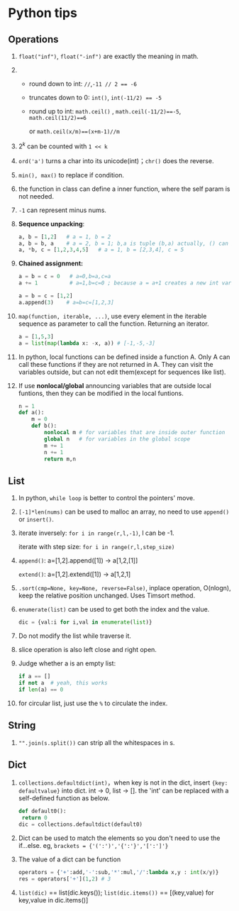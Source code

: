 # Python tips

## Operations

1. `float("inf")`, `float("-inf")` are exactly the meaning in math.

2. - round down to int: `//`,`-11 // 2 == -6`
   - truncates down to 0: `int()`, `int(-11/2) == -5`

   - round up to int: `math.ceil()` , `math.ceil(-11/2)==-5`, `math.ceil(11/2)==6`

     or `math.ceil(x/m)==(x+m-1)//m`

3. $2^k$ can be counted with `1 << k`

4. `ord('a')` turns a char into its unicode(int)；`chr()` does the reverse.

5. `min(), max()` to replace if condition.

6. the function in class can define a inner function, where the self param is not needed.

7. `-1` can represent minus nums.

8. **Sequence unpacking**:

   ```python
   a, b = [1,2]   # a = 1, b = 2
   a, b = b, a    # a = 2, b = 1; b,a is tuple (b,a) actually, () can be omitted
   a, *b, c = [1,2,3,4,5]   # a = 1, b = [2,3,4], c = 5
   ```

9. **Chained assignment:**

   ```python
   a = b = c = 0   # a=0,b=a,c=a
   a += 1          # a=1,b=c=0 ; because a = a+1 creates a new int variable a+1
   
   a = b = c = [1,2]
   a.append(3)    # a=b=c=[1,2,3]
   ```

10. `map(function, iterable, ...)`, use every element in the iterable sequence as parameter to call the function. Returning an iterator.

    ```python
    a = [1,5,3]
    a = list(map(lambda x: -x, a)) # [-1,-5,-3]
    ```

11. In python, local functions can be defined inside a function A. Only A can call these functions if they are not returned in A. They can visit the variables outside, but can not edit them(except for sequences like list).

12. If use **nonlocal/global** announcing variables that are outside local funtions, then they can be modified in the local funtions.

    ```python
    n = 1
    def a():
    	m = 0
    	def b():
    		nonlocal m # for variables that are inside outer function
    		global n   # for variables in the global scope
    		m += 1
            n += 1
    		return m,n
    ```

    

## List

1. In python, `while loop` is better to control the pointers' move. 

2. `[-1]*len(nums)` can be used to malloc an array, no need to use `append()` or `insert()`.

4. iterate inversely: `for i in range(r,l,-1)`, l can be -1.

   iterate with step size: `for i in range(r,l,step_size)`
   
4. `append()`: a=[1,2].append([1]) -> a[1,2,[1]]

   `extend()`: a=[1,2].extend([1]) -> a[1,2,1]

5. `.sort(cmp=None, key=None, reverse=False)`, inplace operation, O(nlogn), keep the relative position unchanged. Uses Timsort method.

6. `enumerate(list)` can be used to get both the index and the value.

   ```python
   dic = {val:i for i,val in enumerate(list)}
   ```

7. Do not modify the list while traverse it.

8. slice operation is also left close and right open.

9. Judge whether a is an empty list:

   ```python
   if a == []
   if not a  # yeah, this works
   if len(a) == 0
   ```

10. for circular list, just use the `%` to circulate the index.

## String

1. `"".join(s.split())` can strip all the whitespaces in s.

## Dict

1. `collections.defaultdict(int)`，when key is not in the dict, insert `{key: defaultvalue}` into dict. int -> 0, list -> []. the 'int' can be replaced with a self-defined function as below.

   ```python
   def default0():
   	return 0
   dic = collections.defaultdict(default0)
   ```

2. Dict can be used to match the elements so you don't need to use the if...else. eg, `brackets = {'(':')','{':'}','[':']'}`

3. The value of a dict can be function

   ```python
   operators = {'+':add,'-':sub,'*':mul,'/':lambda x,y : int(x/y)}
   res = operators['+'](1,2) # 3
   ```

4. `list(dic)` == list(dic.keys()); `list(dic.items())` == [(key,value) for key,value in dic.items()]
